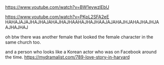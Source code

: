 https://www.youtube.com/watch?v=BW1eywzlEbU

https://www.youtube.com/watch?v=PKpL2SFA2eE HAHAJAJAJHAJHAJAHAJHAJHAAHAJHAJHAAJAJAHAJHJAHAJHAJHJAAJHAJHAJ

oh btw there was another female that looked the female character in the same church too.

and a person who looks like a Korean actor who was on Facebook around the time. https://mydramalist.com/789-love-story-in-harvard
